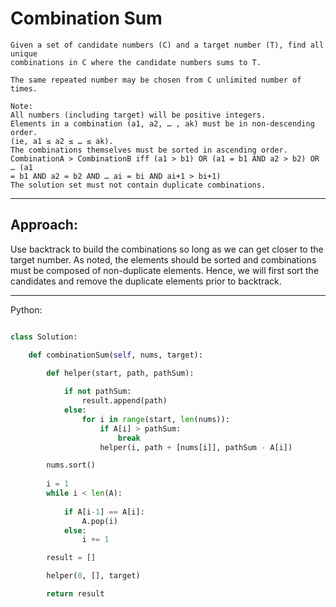 # Combination Sum

    Given a set of candidate numbers (C) and a target number (T), find all unique
    combinations in C where the candidate numbers sums to T.

    The same repeated number may be chosen from C unlimited number of times.

    Note:
    All numbers (including target) will be positive integers.
    Elements in a combination (a1, a2, … , ak) must be in non-descending order.
    (ie, a1 ≤ a2 ≤ … ≤ ak).
    The combinations themselves must be sorted in ascending order.
    CombinationA > CombinationB iff (a1 > b1) OR (a1 = b1 AND a2 > b2) OR … (a1
    = b1 AND a2 = b2 AND … ai = bi AND ai+1 > bi+1)
    The solution set must not contain duplicate combinations.

---

## Approach:

Use backtrack to build the combinations so long as we can get closer to the
target number. As noted, the elements should be sorted and combinations must be
composed of non-duplicate elements. Hence, we will first sort the candidates
and remove the duplicate elements prior to backtrack.

---

Python:

```python

class Solution:

    def combinationSum(self, nums, target):
        
        def helper(start, path, pathSum):

            if not pathSum:
                result.append(path)
            else:
                for i in range(start, len(nums)):
                    if A[i] > pathSum:
                        break
                    helper(i, path + [nums[i]], pathSum - A[i])

        nums.sort()
        
        i = 1
        while i < len(A):
            
            if A[i-1] == A[i]:
                A.pop(i)
            else:
                i += 1

        result = []

        helper(0, [], target)

        return result
```
